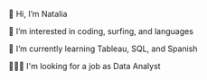 
👋 Hi, I’m Natalia

 👀 I’m interested in coding, surfing, and languages
 
 🌱 I’m currently learning Tableau, SQL,  and Spanish
 
 👩🏼‍💻 I'm looking for a job as Data Analyst
